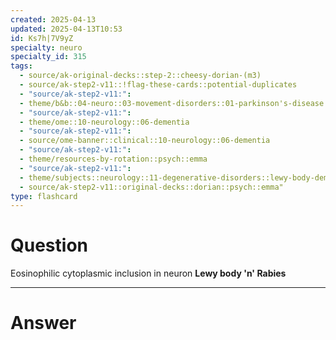 ```yaml
---
created: 2025-04-13
updated: 2025-04-13T10:53
id: Ks7h|7V9yZ
specialty: neuro
specialty_id: 315
tags:
  - source/ak-original-decks::step-2::cheesy-dorian-(m3)
  - source/ak-step2-v11::!flag-these-cards::potential-duplicates
  - "source/ak-step2-v11:": 
  - theme/b&b::04-neuro::03-movement-disorders::01-parkinson's-disease
  - "source/ak-step2-v11:": 
  - theme/ome::10-neurology::06-dementia
  - "source/ak-step2-v11:": 
  - source/ome-banner::clinical::10-neurology::06-dementia
  - "source/ak-step2-v11:": 
  - theme/resources-by-rotation::psych::emma
  - "source/ak-step2-v11:": 
  - theme/subjects::neurology::11-degenerative-disorders::lewy-body-dementia
  - source/ak-step2-v11::original-decks::dorian::psych::emma"
type: flashcard
---
```


# Question
Eosinophilic cytoplasmic inclusion in neuron      **Lewy body 'n' Rabies**

---

# Answer
